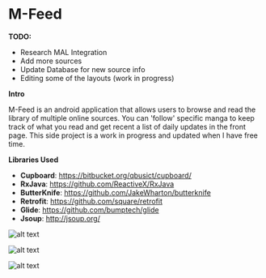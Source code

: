 M-Feed
======

__TODO:__
* Research MAL Integration
* Add more sources
* Update Database for new source info
* Editing some of the layouts (work in progress)

__Intro__

   M-Feed is an android application that allows users to browse and read the library of multiple online sources.  You can 'follow' specific manga to keep track of what you read and get recent a list of daily updates in the front page. This side project is a work in progress and updated when I have free time.

__Libraries Used__
- **Cupboard**: https://bitbucket.org/qbusict/cupboard/
- **RxJava**: https://github.com/ReactiveX/RxJava
- **ButterKnife**: https://github.com/JakeWharton/butterknife
- **Retrofit**: https://github.com/square/retrofit
- **Glide**: https://github.com/bumptech/glide
- **Jsoup**: http://jsoup.org/


![alt text](https://github.com/amgregoi/M-Feed/images/Home.png "Home screen")

![alt text](https://github.com/amgregoi/M-Feed/images/Manga.png "Manga information and chapter list")

![alt text](https://github.com/amgregoi/M-Feed/images/Nav.png "Navigation menu")
